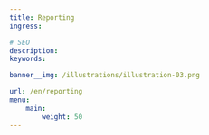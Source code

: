 ```yaml
---
title: Reporting
ingress: 

# SEO
description: 
keywords: 

banner__img: /illustrations/illustration-03.png

url: /en/reporting
menu:
    main:
        weight: 50
---
```

